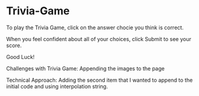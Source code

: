# Trivia-Game

To play the Trivia Game, click on the answer chocie you think is correct.

When you feel confident about all of your choices, click Submit to see your score.

Good Luck!

Challenges with Trivia Game: Appending the images to the page 

Technical Approach: Adding the second item that I wanted to append to the initial code and using interpolation string.

